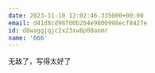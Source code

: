 ```yaml
---
date: 2023-11-10 12:02:46.335000+00:00
email: d41d8cd98f00b204e9800998ecf8427e
id: d8waggjqjc2x23xw8p08aomr
name: '666'
---
```

无敌了，写得太好了

